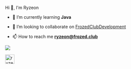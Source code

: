 Hi 👋, I'm Ryzeon

- 🌱 I’m currently learning **Java**

- 🔭 I’m looking to collaborate on [FrozedClubDevelopment](https://github.com/FrozedClubDevelopment)

- 📫 How to reach me **ryzeon@frozed.club**


<p align="left"> <img src="https://github-readme-stats.vercel.app/api?username=Ryzeon&show_icons=true&theme=radical&count_private=true" </p>
  

<a href="https://twitter.com/ryzeon_" target="blank"> <img align="center" src="https://cdn.jsdelivr.net/npm/simple-icons@3.0.1/icons/twitter.svg" alt="ryzeon_" height="30" width="30" /></a> </p>
